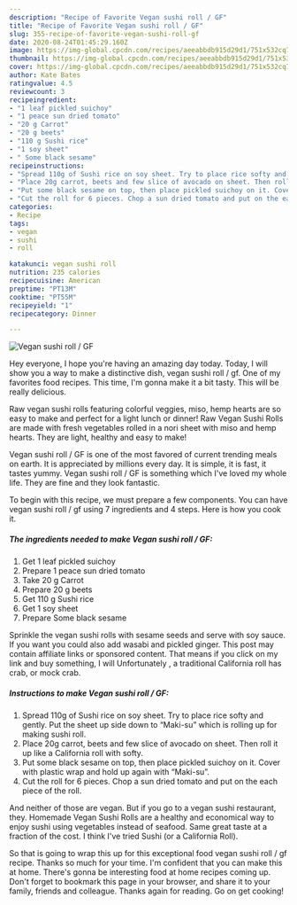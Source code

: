 ```yaml
---
description: "Recipe of Favorite Vegan sushi roll / GF"
title: "Recipe of Favorite Vegan sushi roll / GF"
slug: 355-recipe-of-favorite-vegan-sushi-roll-gf
date: 2020-08-24T01:45:29.160Z
image: https://img-global.cpcdn.com/recipes/aeeabbdb915d29d1/751x532cq70/vegan-sushi-roll-gf-recipe-main-photo.jpg
thumbnail: https://img-global.cpcdn.com/recipes/aeeabbdb915d29d1/751x532cq70/vegan-sushi-roll-gf-recipe-main-photo.jpg
cover: https://img-global.cpcdn.com/recipes/aeeabbdb915d29d1/751x532cq70/vegan-sushi-roll-gf-recipe-main-photo.jpg
author: Kate Bates
ratingvalue: 4.5
reviewcount: 3
recipeingredient:
- "1 leaf pickled suichoy"
- "1 peace sun dried tomato"
- "20 g Carrot"
- "20 g beets"
- "110 g Sushi rice"
- "1 soy sheet"
- " Some black sesame"
recipeinstructions:
- "Spread 110g of Sushi rice on soy sheet. Try to place rice softy and gently. Put the sheet up side down to “Maki-su” which is rolling up for making sushi roll."
- "Place 20g carrot, beets and few slice of avocado on sheet. Then roll it up like a California roll with softy."
- "Put some black sesame on top, then place pickled suichoy on it. Cover with plastic wrap and hold up again with “Maki-su”."
- "Cut the roll for 6 pieces. Chop a sun dried tomato and put on the each piece of the roll."
categories:
- Recipe
tags:
- vegan
- sushi
- roll

katakunci: vegan sushi roll 
nutrition: 235 calories
recipecuisine: American
preptime: "PT13M"
cooktime: "PT55M"
recipeyield: "1"
recipecategory: Dinner

---
```



![Vegan sushi roll / GF](https://img-global.cpcdn.com/recipes/aeeabbdb915d29d1/751x532cq70/vegan-sushi-roll-gf-recipe-main-photo.jpg)

Hey everyone, I hope you're having an amazing day today. Today, I will show you a way to make a distinctive dish, vegan sushi roll / gf. One of my favorites food recipes. This time, I'm gonna make it a bit tasty. This will be really delicious.

Raw vegan sushi rolls featuring colorful veggies, miso, hemp hearts are so easy to make and perfect for a light lunch or dinner! Raw Vegan Sushi Rolls are made with fresh vegetables rolled in a nori sheet with miso and hemp hearts. They are light, healthy and easy to make!

Vegan sushi roll / GF is one of the most favored of current trending meals on earth. It is appreciated by millions every day. It is simple, it is fast, it tastes yummy. Vegan sushi roll / GF is something which I've loved my whole life. They are fine and they look fantastic.


To begin with this recipe, we must prepare a few components. You can have vegan sushi roll / gf using 7 ingredients and 4 steps. Here is how you cook it.

<!--inarticleads1-->

##### The ingredients needed to make Vegan sushi roll / GF:

1. Get 1 leaf pickled suichoy
1. Prepare 1 peace sun dried tomato
1. Take 20 g Carrot
1. Prepare 20 g beets
1. Get 110 g Sushi rice
1. Get 1 soy sheet
1. Prepare  Some black sesame


Sprinkle the vegan sushi rolls with sesame seeds and serve with soy sauce. If you want you could also add wasabi and pickled ginger. This post may contain affiliate links or sponsored content. That means if you click on my link and buy something, I will Unfortunately , a traditional California roll has crab, or mock crab. 

<!--inarticleads2-->

##### Instructions to make Vegan sushi roll / GF:

1. Spread 110g of Sushi rice on soy sheet. Try to place rice softy and gently. Put the sheet up side down to “Maki-su” which is rolling up for making sushi roll.
1. Place 20g carrot, beets and few slice of avocado on sheet. Then roll it up like a California roll with softy.
1. Put some black sesame on top, then place pickled suichoy on it. Cover with plastic wrap and hold up again with “Maki-su”.
1. Cut the roll for 6 pieces. Chop a sun dried tomato and put on the each piece of the roll.


And neither of those are vegan. But if you go to a vegan sushi restaurant, they. Homemade Vegan Sushi Rolls are a healthy and economical way to enjoy sushi using vegetables instead of seafood. Same great taste at a fraction of the cost. I think I&#39;ve tried Sushi (or a California Roll). 

So that is going to wrap this up for this exceptional food vegan sushi roll / gf recipe. Thanks so much for your time. I'm confident that you can make this at home. There's gonna be interesting food at home recipes coming up. Don't forget to bookmark this page in your browser, and share it to your family, friends and colleague. Thanks again for reading. Go on get cooking!
